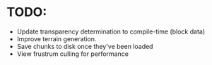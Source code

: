 # TODO:

- Update transparency determination to compile-time (block data)
- Improve terrain generation.
- Save chunks to disk once they've been loaded
- View frustrum culling for performance
